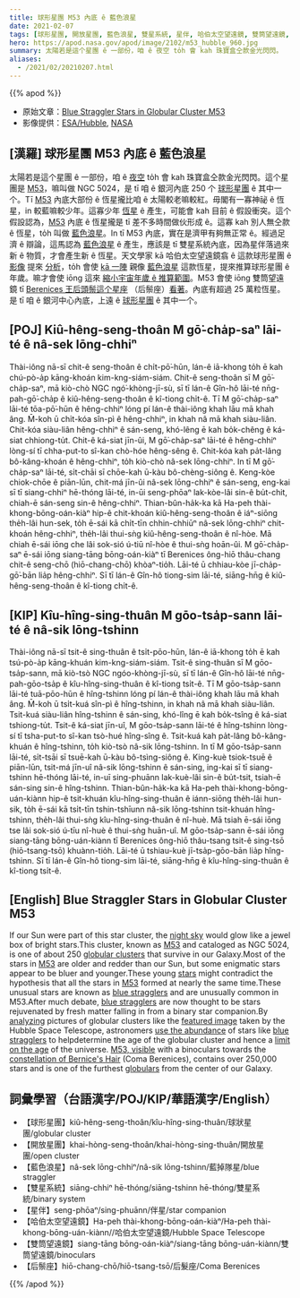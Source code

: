 ```yaml
---
title: 球形星團 M53 內底 ê 藍色浪星
date: 2021-02-07
tags: [球形星團, 開放星團, 藍色浪星, 雙星系統, 星伴, 哈伯太空望遠鏡, 雙筒望遠鏡, 后鬃座]
hero: https://apod.nasa.gov/apod/image/2102/m53_hubble_960.jpg
summary: 太陽若是這个星團 ê 一部份，咱 ê 夜空 to̍h 會 kah 珠寶盒仝款金光閃閃。
aliases:
  - /2021/02/20210207.html
---
```


{{% apod %}}

- 原始文章：[Blue Straggler Stars in Globular Cluster M53](https://apod.nasa.gov/apod/ap210207.html)
- 影像提供：[ESA/Hubble](https://www.spacetelescope.org/), [NASA](https://www.nasa.gov/)

## [漢羅] 球形星團 M53 內底 ê 藍色浪星

太陽若是這个星團 ê 一部份，咱 ê [夜空](https://en.wikipedia.org/wiki/Nightfall_(Asimov_short_story_and_novel)) to̍h 會 kah 珠寶盒仝款金光閃閃。這个星團是 [M53](https://en.wikipedia.org/wiki/Messier_53)，嘛叫做 NGC 5024，是 tī 咱 ê 銀河內底 250 个 [球形星團](https://apod.nasa.gov/apod/globular_clusters.html) ê 其中一个。Tī [M53](http://gclusters.altervista.org/cluster_4.php?ggc=M+53) 內底大部份 ê 恆星攏比咱 ê 太陽較老嘛較紅。毋閣有一寡神祕 ê 恆星，in 較藍嘛較少年。這寡少年 [恆星](http://asterisk.apod.com/viewtopic.php?f=24&t=18009) ê 產生，可能會 kah 目前 ê 假設衝突。這个假設認為，[M53](https://www.nasa.gov/feature/goddard/2017/messier-53) 內底 ê 恆星攏是 tī 差不多時間做伙形成 ê。這寡 kah 別人無仝款 ê 恆星，to̍h 叫做 [藍色浪星](http://www.solstation.com/x-objects/bluestrag.htm)。In tī M53 內底，實在是濟甲有夠無正常 ê。經過足濟 ê 辯論，這馬認為 [藍色浪星](https://astronomy.swin.edu.au/cosmos/b/blue+stragglers) ê 產生，應該是 tī 雙星系統內底，因為星伴落過來新 ê 物質，才會產生新 ê 恆星。天文學家 kā 哈伯太空望遠鏡翕 ê 這款球形星團 ê [影像](https://esahubble.org/images/potw1140a/) 提來 [分析](https://ui.adsabs.harvard.edu/abs/1999AJ....118..453C/abstract)，to̍h 會使 [kā 一陣](https://en.wikipedia.org/wiki/Blue_straggler) 親像 [藍色浪星](https://apod.nasa.gov/apod/fap/ap971104.html) 這款恆星，提來推算球形星團 ê 年歲。嘛才會使 iōng 這來 [縮小宇宙年歲 ê 推算範圍](http://starchild.gsfc.nasa.gov/docs/StarChild/questions/question28.html)。M53 會使 iōng 雙筒望遠鏡 tī [Berenices 王后頭鬃這个星座](http://www.ianridpath.com/startales/comaberenices.htm) （后鬃座）[看著](https://www.messier-objects.com/messier-53/)。內底有超過 25 萬粒恆星。是 tī 咱 ê 銀河中心內底，上遠 ê [球形星團](https://en.wikipedia.org/wiki/Globular_clusters) ê 其中一个。

## [POJ] Kiû-hêng-seng-thoân M gō͘-cha̍p-saⁿ lāi-té ê nâ-sek lōng-chhiⁿ

Thài-iông nā-sī chit-ê seng-thoân ê chi̍t-pō͘-hūn, lán-ê iā-khong to̍h ē kah chú-pò-a̍p kāng-khoán kim-kng-siám-siám. Chit-ê seng-thoân sī M gō͘-cha̍p-saⁿ, mā kiò-chò NGC ngó͘-khòng-jī-sù, sī tī lán-ê Gîn-hô lāi-té nn̄g-pah-gō͘-cha̍p ê kiû-hêng-seng-thoân ê kî-tiong chi̍t-ê. Tī M gō͘-cha̍p-saⁿ lāi-té tōa-pō͘-hūn ê hêng-chhiⁿ lóng pí lán-ê thài-iông khah lāu mā khah âng. M̄-koh ū chi̍t-kóa sîn-pì ê hêng-chhiⁿ, in khah nâ mā khah siàu-liân. Chit-kóa siàu-liân hêng-chhiⁿ ê sán-seng, khó-lêng ē kah bo̍k-chêng ê ká-siat chhiong-tu̍t. Chit-ê ká-siat jīn-ûi, M gō͘-cha̍p-saⁿ lāi-té ê hêng-chhiⁿ lòng-sí tī chha-put-to sî-kan chò-hóe hêng-sêng ê. Chit-kóa kah pa̍t-lâng bô-kâng-khoán ê hêng-chhiⁿ, to̍h kiò-chò nâ-sek lōng-chhiⁿ. In tī M gō͘-cha̍p-saⁿ lāi-té, si̍t-chāi sī chōe-kah ū-kàu bô-chèng-siông ê. Keng-kòe chiok-chōe ê piān-lūn, chit-má jīn-ûi nâ-sek lōng-chhiⁿ ê sán-seng, eng-kai sī tī siang-chhiⁿ hē-thóng lāi-té, in-ūi seng-phōaⁿ lak-kòe-lâi sin-ê bu̍t-chit, chiah-ē sán-seng sin-ê hêng-chhiⁿ. Thian-bûn-ha̍k-ka kā Ha-peh thài-khong-bōng-oán-kiàⁿ hip-ê chit-khoán kiû-hêng-seng-thoân ê iáⁿ-siōng the̍h-lâi hun-sek, to̍h ē-sái kā chi̍t-tīn chhin-chhiūⁿ nâ-sek lōng-chhiⁿ chit-khoán hêng-chhiⁿ, the̍h-lâi thui-sǹg kiû-hêng-seng-thoân ê nî-hòe. Mā chiah ē-sái iōng che lâi sok-sió ú-tiū nî-hòe ê thui-sǹg hoān-ûi. M gō͘-cha̍p-saⁿ ē-sái iōng siang-tāng bōng-oán-kiàⁿ tī  Berenices ông-hiō thâu-chang chit-ê seng-chō (hiō-chang-chō) khòaⁿ-tio̍h. Lāi-té ū chhiau-kòe jī-cha̍p-gō͘-bān lia̍p hêng-chhiⁿ. Sī tī lán-ê Gîn-hô tiong-sim lāi-té, siāng-hn̄g ê kiû-hêng-seng-thoân ê kî-tiong chi̍t-ê.

## [KIP] Kîu-hîng-sing-thuân M gōo-tsa̍p-sann lāi-té ê nâ-sik lōng-tshinn

Thài-iông nā-sī tsit-ê sing-thuân ê tsi̍t-pōo-hūn, lán-ê iā-khong to̍h ē kah tsú-pò-a̍p kāng-khuán kim-kng-siám-siám. Tsit-ê sing-thuân sī M gōo-tsa̍p-sann, mā kiò-tsò NGC ngóo-khòng-jī-sù, sī tī lán-ê Gîn-hô lāi-té nn̄g-pah-gōo-tsa̍p ê kîu-hîng-sing-thuân ê kî-tiong tsi̍t-ê. Tī M gōo-tsa̍p-sann lāi-té tuā-pōo-hūn ê hîng-tshinn lóng pí lán-ê thài-iông khah lāu mā khah âng. M̄-koh ū tsi̍t-kuá sîn-pì ê hîng-tshinn, in khah nâ mā khah siàu-liân. Tsit-kuá siàu-liân hîng-tshinn ê sán-sing, khó-lîng ē kah bo̍k-tsîng ê ká-siat tshiong-tu̍t. Tsit-ê ká-siat jīn-uî, M gōo-tsa̍p-sann lāi-té ê hîng-tshinn lòng-sí tī tsha-put-to sî-kan tsò-hué hîng-sîng ê. Tsit-kuá kah pa̍t-lâng bô-kâng-khuán ê hîng-tshinn, to̍h kiò-tsò nâ-sik lōng-tshinn. In tī M gōo-tsa̍p-sann lāi-té, si̍t-tsāi sī tsuē-kah ū-kàu bô-tsìng-siông ê. King-kuè tsiok-tsuē ê piān-lūn, tsit-má jīn-uî nâ-sik lōng-tshinn ê sán-sing, ing-kai sī tī siang-tshinn hē-thóng lāi-té, in-uī sing-phuānn lak-kuè-lâi sin-ê bu̍t-tsit, tsiah-ē sán-sing sin-ê hîng-tshinn. Thian-bûn-ha̍k-ka kā Ha-peh thài-khong-bōng-uán-kiànn hip-ê tsit-khuán kîu-hîng-sing-thuân ê iánn-siōng the̍h-lâi hun-sik, to̍h ē-sái kā tsi̍t-tīn tshin-tshīunn nâ-sik lōng-tshinn tsit-khuán hîng-tshinn, the̍h-lâi thui-sǹg kîu-hîng-sing-thuân ê nî-huè. Mā tsiah ē-sái iōng tse lâi sok-sió ú-tīu nî-huè ê thui-sǹg huān-uî. M gōo-tsa̍p-sann ē-sái iōng siang-tāng bōng-uán-kiànn tī Berenices ông-hiō thâu-tsang tsit-ê sing-tsō (hiō-tsang-tsō) khuànn-tio̍h. Lāi-té ū tshiau-kuè jī-tsa̍p-gōo-bān lia̍p hîng-tshinn. Sī tī lán-ê Gîn-hô tiong-sim lāi-té, siāng-hn̄g ê kîu-hîng-sing-thuân ê kî-tiong tsi̍t-ê.

## [English] Blue Straggler Stars in Globular Cluster M53 

If our Sun were part of this star cluster, the [night sky](https://en.wikipedia.org/wiki/Nightfall_(Asimov_short_story_and_novel)) would glow like a jewel box of bright stars.This cluster, known as [M53](https://en.wikipedia.org/wiki/Messier_53) and cataloged as NGC 5024, is one of about 250 [globular clusters](https://apod.nasa.gov/apod/globular_clusters.html) that survive in our Galaxy.Most of the stars in [M53](http://gclusters.altervista.org/cluster_4.php?ggc=M+53) are older and redder than our Sun, but some enigmatic stars appear to be bluer and younger.These young [stars](http://asterisk.apod.com/viewtopic.php?f=24&t=18009) might contradict the hypothesis that all the stars in [M53](https://www.nasa.gov/feature/goddard/2017/messier-53) formed at nearly the same time.These unusual stars are known as [blue stragglers](http://www.solstation.com/x-objects/bluestrag.htm) and are unusually common in M53.After much debate, [blue stragglers](https://astronomy.swin.edu.au/cosmos/b/blue+stragglers) are now thought to be stars rejuvenated by fresh matter falling in from a binary star companion.By [analyzing](https://ui.adsabs.harvard.edu/abs/1999AJ....118..453C/abstract) pictures of globular clusters like the [featured image](https://esahubble.org/images/potw1140a/) taken by the Hubble Space Telescope, astronomers [use the abundance](https://en.wikipedia.org/wiki/Blue_straggler) of stars like [blue stragglers](https://apod.nasa.gov/apod/fap/ap971104.html) to helpdetermine the age of the globular cluster and hence a [limit on the age](http://starchild.gsfc.nasa.gov/docs/StarChild/questions/question28.html) of the universe. [M53, visible](https://www.messier-objects.com/messier-53/) with a binoculars towards the [constellation of Bernice's Hair](http://www.ianridpath.com/startales/comaberenices.htm) (Coma Berenices), contains over 250,000 stars and is one of the furthest [globulars](https://en.wikipedia.org/wiki/Globular_clusters) from the center of our Galaxy.

## 詞彙學習（台語漢字/POJ/KIP/華語漢字/English）

- 【球形星團】kiû-hêng-seng-thoân/kîu-hîng-sing-thuân/球狀星團/globular cluster
- 【開放星團】khai-hòng-seng-thoân/khai-hòng-sing-thuân/開放星團/open cluster
- 【藍色浪星】nâ-sek lōng-chhiⁿ/nâ-sik lōng-tshinn/藍掉隊星/blue straggler
- 【雙星系統】siāng-chhiⁿ hē-thóng/siāng-tshinn hē-thóng/雙星系統/binary system
- 【星伴】seng-phōaⁿ/sing-phuānn/伴星/star companion
- 【哈伯太空望遠鏡】Ha-peh thài-khong-bōng-oán-kiàⁿ/Ha-peh thài-khong-bōng-uán-kiànn//哈伯太空望遠鏡/Hubble Space Telescope
- 【雙筒望遠鏡】siang-tāng bōng-oán-kiàⁿ/siang-tāng bōng-uán-kiànn/雙筒望遠鏡/binoculars
- 【后鬃座】hiō-chang-chō/hiō-tsang-tsō/后髮座/Coma Berenices

{{% /apod %}}

